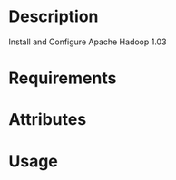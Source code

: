 Description
===========
Install and Configure Apache Hadoop 1.03

Requirements
============

Attributes
==========

Usage
=====

